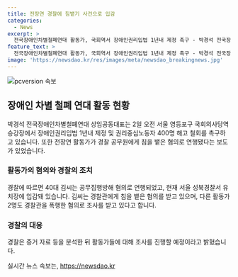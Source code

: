 ```yaml
---
title: 전장연 경찰에 침뱉기 사건으로 입감
categories:
  - News
excerpt: >
  전국장애인차별철폐연대 활동가, 국회역서 장애인권리입법 1년내 제정 촉구 - 박경석 전국장애인차별철폐연대 상임공동대표가 2일 서울 영등포구 국회의사당역에서 장애인의 권리를 중요시하며 관련 입법 촉구하고, 권리중심노동자 400명 해고에 반대하는 등 활약 중. 그러나 다른 활동가들이 경찰을 폭행하거나 공무집행방해 등의 혐의로 연행됨. 현재 서울 마포경찰서 및 성북경찰서에서 조사 중.
feature_text: >
  전국장애인차별철폐연대 활동가, 국회역서 장애인권리입법 1년내 제정 촉구 - 박경석 전국장애인차별철폐연대 상임공동대표가 2일 서울 영등포구 국회의사당역에서 장애인의 권리를 중요시하며 관련 입법 촉구하고, 권리중심노동자 400명 해고에 반대하는 등 활약 중. 그러나 다른 활동가들이 경찰을 폭행하거나 공무집행방해 등의 혐의로 연행됨. 현재 서울 마포경찰서 및 성북경찰서에서 조사 중.
image: 'https://newsdao.kr/res/images/meta/newsdao_breakingnews.jpg'
---
```


<p><img src="https://newsdao.kr/res/images/meta/newsdao_breakingnews.jpg" alt="pcversion 속보" /></p>

<h2 data-ke-size="size26">장애인 차별 철폐 연대 활동 현황</h2>

<p data-ke-size="size16">박경석 전국장애인차별철폐연대 상임공동대표는 2일 오전 서울 영등포구 국회의사당역 승강장에서 장애인권리입법 1년내 제정 및 권리중심노동자 400명 해고 철회를 촉구하고 있습니다. 또한 전장연 활동가가 경찰 공무원에게 침을 뱉은 혐의로 연행됐다는 보도가 있었습니다.</p>

<h3>활동가의 혐의와 경찰의 조치</h3>

<p data-ke-size="size16">경찰에 따르면 40대 김씨는 공무집행방해 혐의로 연행되었고, 현재 서울 성북경찰서 유치장에 입감돼 있습니다. 김씨는 경찰관에게 침을 뱉은 혐의를 받고 있으며, 다른 활동가 2명도 경찰관을 폭행한 혐의로 조사를 받고 있다고 합니다.</p>

<h3>경찰의 대응</h3>

<p data-ke-size="size16">경찰은 증거 자료 등을 분석한 뒤 활동가들에 대해 조사를 진행할 예정이라고 밝혔습니다.</p>
실시간 뉴스 속보는, <a href="https://newsdao.kr" rel="dofollow">https://newsdao.kr</a>


